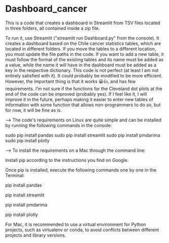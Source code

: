 # Dashboard_cancer

This is a code that creates a dashboard in Streamlit from TSV files located in three folders, all contained inside a zip file.

To run it, use Streamlit ("streamlit run Dashboard.py" from the console). It creates a dashboard based on the Chile cancer statistics tables, which are located in different folders. If you move the tables to a different location, you must update the file paths in the code. If you want to add a new table, it must follow the format of the existing tables and its name must be added as a value, while the name it will have in the dashboard must be added as a key in the respective dictionary. This code is not perfect (at least I am not entirely satisfied with it). It could probably be modified to be more efficient. However, the important thing is that it works 😀👍, and has few requirements. I'm not sure if the functions for the Cleveland dot plots at the end of the code can be improved (probably yes). 
If I feel like it, I will improve it in the future, perhaps making it easier to enter new tables of information with some function that allows non-programmers to do so, but for now, it will be fine as is. 

--> The code's requirements on Linux are quite simple and can be installed by running the following commands in the console:

sudo pip install pandas
sudo pip install streamlit
sudo pip install pmdarima
sudo pip install plotly


--> To install the requirements on a Mac through the command line:

Install pip according to the instructions you find on Google.

Once pip is installed, execute the following commands one by one in the Terminal:

   pip install pandas

   pip install streamlit

   pip install pmdarima

   pip install plotly

For Mac, it is recommended to use a virtual environment for Python projects, such as virtualenv or conda, to avoid conflicts between different projects and library versions.
